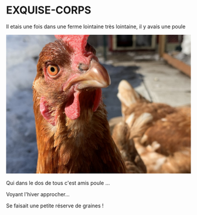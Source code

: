 # EXQUISE-CORPS

Il etais une fois dans une ferme lointaine très lointaine, il y avais une poule 

![poule](img/poule.jpeg)

Qui dans le dos de tous c'est amis poule ...

Voyant l'hiver approcher...

Se faisait une petite réserve de graines !
